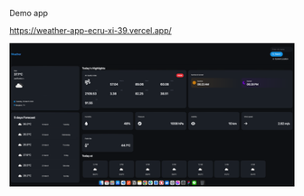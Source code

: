 Demo app

https://weather-app-ecru-xi-39.vercel.app/

![Weather App Screenshot](./image/weather-app.png)
